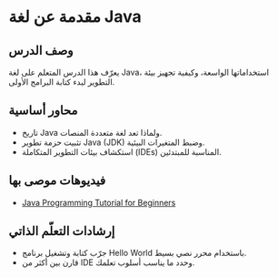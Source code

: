 # مقدمة عن لغة Java

## وصف الدرس
يعرّف هذا الدرس المتعلم على لغة Java، استخداماتها الواسعة، وكيفية تجهيز بيئة التطوير لبدء كتابة البرامج الأولى.

## محاور أساسية
- تاريخ Java ولماذا تعد لغة متعددة المنصات.
- تثبيت حزمة تطوير Java (JDK) وضبط المتغيرات البيئية.
- استكشاف بيئات التطوير المتكاملة (IDEs) المناسبة للمبتدئين.

## فيديوهات موصى بها
- [Java Programming Tutorial for Beginners](https://www.youtube.com/watch?v=A74TOX803D0)

## إرشادات التعلّم الذاتي
- جرّب كتابة وتشغيل برنامج Hello World باستخدام محرر نصي بسيط.
- قارن بين أكثر من IDE وحدد ما يناسب أسلوب تعلمك.
